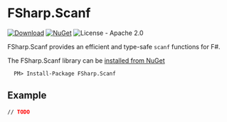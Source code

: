 FSharp.Scanf
============

[![Download](https://img.shields.io/nuget/dt/FSharp.Scanf.svg)](https://www.nuget.org/packages/FSharp.Scanf)
[![NuGet](https://img.shields.io/nuget/v/FSharp.Scanf.svg)](https://www.nuget.org/packages/FSharp.Scanf)
![License - Apache 2.0](https://img.shields.io/github/license/cannorin/FSharp.Scanf?color=%23FF957D)

FSharp.Scanf provides an efficient and type-safe `scanf` functions for F#.

The FSharp.Scanf library can be [installed from NuGet](https://nuget.org/packages/FSharp.Scanf)

```
  PM> Install-Package FSharp.Scanf
```

Example
-------

```fsharp
// TODO
```
